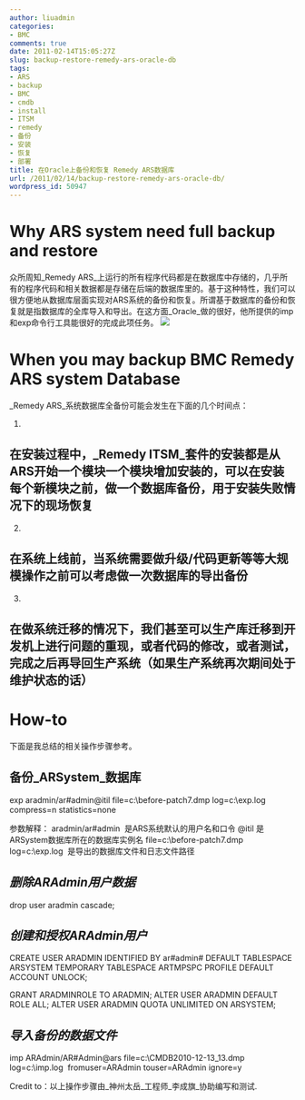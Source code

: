 ```yaml
---
author: liuadmin
categories:
- BMC
comments: true
date: 2011-02-14T15:05:27Z
slug: backup-restore-remedy-ars-oracle-db
tags:
- ARS
- backup
- BMC
- cmdb
- install
- ITSM
- remedy
- 备份
- 安装
- 恢复
- 部署
title: 在Oracle上备份和恢复 Remedy ARS数据库
url: /2011/02/14/backup-restore-remedy-ars-oracle-db/
wordpress_id: 50947
---
```


# Why ARS system need full backup and restore


众所周知_Remedy ARS_上运行的所有程序代码都是在数据库中存储的，几乎所有的程序代码和相关数据都是存储在后端的数据库里的。基于这种特性，我们可以很方便地从数据库层面实现对ARS系统的备份和恢复。所谓基于数据库的备份和恢复就是指数据库的全库导入和导出。在这方面_Oracle_做的很好，他所提供的imp和exp命令行工具能很好的完成此项任务。
![](http://img.en25.com/Web/BMCSoftwareInc/eloqua_webform_banner_868w_arch07.jpg)


# When you may backup BMC Remedy ARS system Database


_Remedy ARS_系统数据库全备份可能会发生在下面的几个时间点：



	
  1. 


## 在安装过程中，_Remedy ITSM_套件的安装都是从ARS开始一个模块一个模块增加安装的，可以在安装每个新模块之前，做一个数据库备份，用于安装失败情况下的现场恢复




	
  2. 


## 在系统上线前，当系统需要做升级/代码更新等等大规模操作之前可以考虑做一次数据库的导出备份




	
  3. 


## 在做系统迁移的情况下，我们甚至可以生产库迁移到开发机上进行问题的重现，或者代码的修改，或者测试，完成之后再导回生产系统（如果生产系统再次期间处于维护状态的话）







# How-to


下面是我总结的相关操作步骤参考。


## 备份_ARSystem_数据库


exp aradmin/ar#admin@itil file=c:\before-patch7.dmp log=c:\exp.log compress=n statistics=none

参数解释：
aradmin/ar#admin  是ARS系统默认的用户名和口令
@itil 是ARSystem数据库所在的数据库实例名
file=c:\before-patch7.dmp log=c:\exp.log  是导出的数据库文件和日志文件路径


## _删除ARAdmin用户数据_


drop user aradmin cascade;


## _创建和授权ARAdmin用户_


CREATE USER ARADMIN
IDENTIFIED BY ar#admin#
DEFAULT TABLESPACE ARSYSTEM
TEMPORARY TABLESPACE ARTMPSPC
PROFILE DEFAULT
ACCOUNT UNLOCK;

GRANT ARADMINROLE TO ARADMIN;
ALTER USER ARADMIN DEFAULT ROLE ALL;
ALTER USER ARADMIN QUOTA UNLIMITED ON ARSYSTEM;


## _导入备份的数据文件_


imp ARAdmin/AR#Admin@ars file=c:\CMDB2010-12-13_13.dmp log=c:\imp.log  fromuser=ARAdmin touser=ARAdmin ignore=y

Credit to：以上操作步骤由_神州太岳_工程师_李成旗_协助编写和测试.
